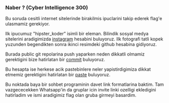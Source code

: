 ### Naber ? (Cyber Intelligence 300)

Bu soruda cesitli internet sitelerinde birakilmis ipuclarini takip ederek flag'e ulasmamiz gerekiyor.

Ilk ipucumuz "hipster_koder" isimli bir eleman. Bilindik sosyal medya sitelerini aradigimizda [instagram](https://www.instagram.com/hipster_koder/) hesabini buluyoruz.
Ilk fotografi tatli kopek yuzunden begendikten sonra ikinci resimdeki github hesabina gidiyoruz.

Burada public git repolarina push yaparken neden dikkatli olmamiz gerektigini bize hatirlatan bir [commit](https://github.com/MadiMalabadi/ElCabukluguMarifet/commit/cd41784a0f8408f00f181bfc0bf5556ad4f2708b) buluyoruz.

Bu hesapta ise herkese acik pastebinlere neler yapistirdigimiza dikkat etmemiz gerektigini hatirlatan bir [paste](https://pastebin.com/ASRCwA7a) buluyoruz.

Bu noktada baya bir sohbet programinin davet link formatlarina baktim. Tam vazgececekken Whatsapp'in da gruplar icin invite linki ozelligi ekledigini hatirladim ve ismi aradigimiz flag olan gruba girmeyi basardim. 

